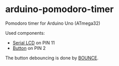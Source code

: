 arduino-pomodoro-timer
======================

Pomodoro timer for Arduino Uno (ATmega32)

Used components:

* [Serial LCD](http://www.seeedstudio.com/wiki/index.php?title=GROVE_-_Starter_Kit_v1.1b#Grove_-_Serial_LCD) on PIN 11
* [Button](http://www.seeedstudio.com/wiki/index.php?title=GROVE_-_Starter_Kit_v1.1b#Grove_-_Button) on PIN 2

The button debouncing is done by [BOUNCE](https://github.com/thomasfredericks/Bounce-Arduino-Wiring).
